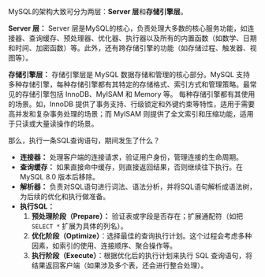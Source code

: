 MySQL的架构大致可分为两层：**Server 层**和**存储引擎层**。

**Server 层：**
Server 层是MySQL的核心，负责处理大多数的核心服务功能，如连接器、查询缓存、预处理器、优化器、执行器以及所有的内置函数（如数学、日期和时间、加密函数）等。此外，还有跨存储引擎的功能（如存储过程、触发器、视图等）。

**存储引擎层：**
存储引擎层是 MySQL 数据存储和管理的核心部分。MySQL 支持多种存储引擎，每种存储引擎都有其特定的存储格式、索引方式和管理策略。最常见的存储引擎包括 InnoDB、MyISAM 和 Memory 等。
每种存储引擎都有其使用的场景。如，InnoDB 提供了事务支持、行级锁定和外键约束等特性，适用于需要高并发和复杂事务处理的场景；而 MyISAM 则提供了全文索引和压缩功能，适用于只读或大量读操作的场景。

那么，执行一条SQL查询语句，期间发生了什么？
- **连接器：** 处理客户端的连接请求，验证用户身份，管理连接的生命周期。
- **查询缓存：** 如果直接命中缓存，则直接返回结果，否则继续往下执行。在 MySQL 8.0 版本后移除。
- **解析器：** 负责对SQL语句进行词法、语法分析，并将SQL语句解析成语法树，为后续的优化和执行做准备。
- **执行SQL：** 
	 1. **预处理阶段（Prepare）：** 验证表或字段是否存在；扩展通配符（如把 `SELECT *` 扩展为具体的列名）。
	 2. **优化阶段（Optimize）**：选择最佳的查询执行计划。这个过程会考虑多种因素，如索引的使用、连接顺序、聚合操作等。
	 3. **执行阶段（Execute）**：根据优化后的执行计划来执行 SQL 查询语句，将结果返回客户端（如果涉及多个表，还会进行整合处理）。